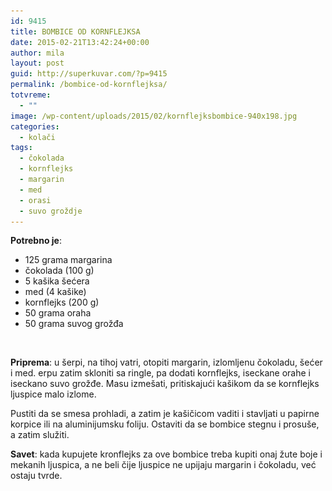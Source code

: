 ```yaml
---
id: 9415
title: BOMBICE OD KORNFLEJKSA
date: 2015-02-21T13:42:24+00:00
author: mila
layout: post
guid: http://superkuvar.com/?p=9415
permalink: /bombice-od-kornflejksa/
totvreme:
  - ""
image: /wp-content/uploads/2015/02/kornflejksbombice-940x198.jpg
categories:
  - kolači
tags:
  - čokolada
  - kornflejks
  - margarin
  - med
  - orasi
  - suvo groždje
---
```

**Potrebno je**:

  * 125 grama margarina
  * čokolada (100 g)
  * 5 kašika šećera
  * med (4 kašike)
  * kornflejks (200 g)
  * 50 grama oraha
  * 50 grama suvog grožđa

![<img class="alignnone size-medium wp-image-9416" src="/wp-content/uploads/2015/02/kornflejksbombice-1024x768.jpg" alt="kornflejksbombice" width="300" height="225" />](/wp-content/uploads/2015/02/kornflejksbombice.jpg)

**Priprema**: u šerpi, na tihoj vatri, otopiti margarin, izlomljenu čokoladu, šećer i med.  erpu zatim skloniti sa ringle, pa dodati kornflejks, iseckane orahe i iseckano suvo grožđe. Masu izmešati, pritiskajući kašikom da se kornflejks ljuspice malo izlome.

Pustiti da se smesa prohladi, a zatim je kašičicom vaditi i stavljati u papirne korpice ili na aluminijumsku foliju. Ostaviti da se bombice stegnu i prosuše, a zatim služiti.

**Savet**: kada kupujete kronflejks za ove bombice treba kupiti onaj žute boje i mekanih ljuspica, a ne beli čije ljuspice ne upijaju margarin i čokoladu, već ostaju tvrde.